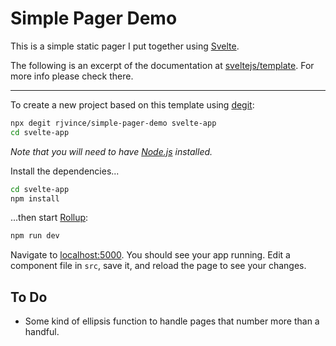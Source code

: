 # Simple Pager Demo

This is a simple static pager I put together using [Svelte](https://svelte.dev). 


The following is an excerpt of the documentation at [sveltejs/template](https://github.com/sveltejs/template). For more info
please check there.

___


To create a new project based on this template using [degit](https://github.com/Rich-Harris/degit):

```bash
npx degit rjvince/simple-pager-demo svelte-app
cd svelte-app
```

*Note that you will need to have [Node.js](https://nodejs.org) installed.*

Install the dependencies...

```bash
cd svelte-app
npm install
```

...then start [Rollup](https://rollupjs.org):

```bash
npm run dev
```

Navigate to [localhost:5000](http://localhost:5000). You should see your app running. Edit a component file in `src`, save it, and reload the page to see your changes.

## To Do

* Some kind of ellipsis function to handle pages that number more than a handful.